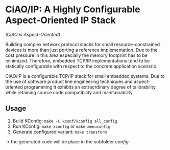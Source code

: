 CiAO/IP: A Highly Configurable Aspect-Oriented IP Stack
=======================================================

*(CiAO is Aspect-Oriented)*

Building complex network protocol stacks for small resource-constrained devices is more than just porting a reference implementation. Due to the cost pressure in this area especially the memory footprint has to be minimized. Therefore, embedded TCP/IP implementations tend to be statically configurable with respect to the concrete application scenario.

CiAO/IP is a configurable TCP/IP stack for small embedded systems. Due to the use of software product line engineering techniques and aspect-oriented programming it exhibits an extraordinary degree of tailorability while retaining source code compatibility and maintainability.

Usage
-----

 1. Build KConfig: `make -C kconf/kconfig all_config`
 2. Run KConfig: `make xconfig` or `make menuconfig`
 3. Generate configured variant: `make transform`

-> the generated code will be place in the subfolder *config*
